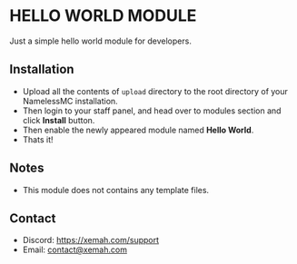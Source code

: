 # HELLO WORLD MODULE
Just a simple hello world module for developers.

## Installation
- Upload all the contents of `upload` directory to the root directory of your NamelessMC installation.
- Then login to your staff panel, and head over to modules section and click **Install** button.
- Then enable the newly appeared module named **Hello World**.
- Thats it!

## Notes
- This module does not contains any template files.

## Contact
- Discord: https://xemah.com/support
- Email: contact@xemah.com